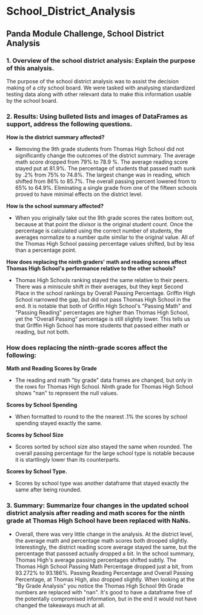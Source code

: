 # School_District_Analysis
## Panda Module Challenge, School District Analysis
 ### 1. Overview of the school district analysis: Explain the purpose of this analysis.
The purpose of the school district analysis was to assist the decision making of a city school board. We were tasked with analysing standardized testing data along with other relevant data to make this information usable by the school board.

### 2. Results: Using bulleted lists and images of DataFrames as support, address the following questions.

**How is the district summary affected?**
- Removing the 9th grade students from Thomas High School did not significantly change the outcomes of the district summary. The average math score dropped from 79% to 78.9 %. The average reading score stayed put at 81.9%. The percentage of students that passed math sunk by .2% from 75% to   74.8%. The largest change was in reading, which shifted from 86% to 85.7%. The overall passing percent lowered from to 65% to 64.9%. Eliminating a single grade from one of the fifteen schools proved to have minimal effects on the district level.

**How is the school summary affected?**
- When you originally take out the 9th grade scores the rates bottom out, because at that point the divisor is the original student count. Once the percentage is calculated using the correct number of students, the averages normalize to a number quite similar to the original value. All of the Thomas High School passing percentage values shifted, but by less than a percentage point. 

**How does replacing the ninth graders' math and reading scores affect Thomas High School's performance relative to the other schools?**
- Thomas High Schools ranking stayed the same relative to their peers. There was a miniscule shift in their averages, but they kept Second Place in the school rankings by Overall Passing Percentage. Griffin High School narrowed the gap, but did not pass Thomas High School in the end. It is notable that both of Griffin High School's "Passing Math" and "Passing Reading" percentages are higher than Thomas High School, yet the "Overall Passing" percentage is still slightly lower. This tells us that Griffin High School has more students that passed either math or reading, but not both.

### How does replacing the ninth-grade scores affect the following:

**Math and Reading Scores by Grade**
- The reading and math "by grade" data frames are changed, but only in the rows for Thomas High School. Ninth grade for Thomas High School shows "nan" to represent the null values. 

**Scores by School Spending**
- When formatted to round to the the nearest .1% the scores by school spending stayed exactly the same.

**Scores by School Size**
- Scores sorted by school size also stayed the same when rounded. The overall passing percentage for the large school type is notable because it is startlingly lower than its counterparts.

**Scores by School Type.**
- Scores by school type was another dataframe that stayed exactly the same after being rounded. 

### 3. Summary: Summarize four changes in the updated school district analysis after reading and math scores for the ninth grade at Thomas High School have been replaced with NaNs.

- Overall, there was very little change in the analysis. At the district level, the average math and percentage math scores both drooped slightly. Interestingly, the district reading score average stayed the same, but the percentage that passsed actually dropped a bit. In the school summary, Thomas High's average passing percentages shifted subtly. The Thomas High School Passing Math Percentage dropped just a bit, from 93.272% to 93.186%. Passing Reading Percentage and Overall Passing Percentage, at Thomas High, also dropped slightly. When looking at the "By Grade Analysis" you notice the Thomas High School 9th Grade numbers are replaced with "nan". It's good to have a dataframe free of the potentally compromised information, but in the end it would not have changed the takeaways much at all.
